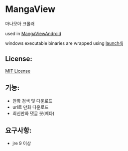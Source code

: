 # MangaView
마나모아 크롤러

used in [MangaViewAndroid](https://github.com/junheah/MangaViewAndroid)

windows executable binaries are wrapped using [launch4j](http://launch4j.sourceforge.net/)

## License: ##
[MIT License](LICENSE)

## 기능: ##
- 만화 검색 및 다운로드
- url로 만화 다운로드
- 최신만화 댓글 봇(베타)

## 요구사항: ##
- jre 9 이상

